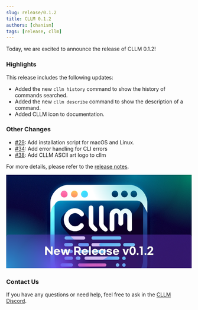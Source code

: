 ```yaml
---
slug: release/0.1.2
title: CLLM 0.1.2
authors: [chanism]
tags: [release, cllm]
---
```


Today, we are excited to announce the release of CLLM 0.1.2!

### Highlights

This release includes the following updates:

- Added the new `cllm history` command to show the history of commands searched.
- Added the new `cllm describe` command to show the description of a command.
- Added CLLM icon to documentation.

### Other Changes
- [#29](https://github.com/dev-backpack/cllm/pull/29): Add installation script for macOS and Linux.
- [#34](https://github.com/dev-backpack/cllm/pull/34): Add error handling for CLI errors
- [#38](https://github.com/dev-backpack/cllm/pull/38): Add CLLM ASCII art logo to cllm

For more details, please refer to the [release notes](https://github.com/dev-backpack/cllm/releases/tag/v0.1.2).

![Release](./release-0.1.2-img.png)

### Contact Us

If you have any questions or need help, feel free to ask in the [CLLM Discord](https://discord.gg/sy9BhhdbJu).